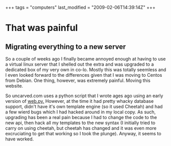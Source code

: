 +++
tags = "computers"
last_modified = "2009-02-06T14:39:14Z"
+++
# That was painful

## Migrating everything to a new server

So a couple of weeks ago I finally became annoyed enough at having to
use a virtual linux server that I shelled out the extra and was
upgraded to a dedicated box of my very own in co-lo. Mostly this was
totally seemless and I even looked forward to the differences given
that I was moving to Centos from Debian. One thing, however, was
extremely painful. Moving this website.

So uncarved.com uses a python script that I wrote ages ago using an
early version of [web.py.][5] However, at the time it had pretty whacky
database support, didn't have it's own template engine (so it used
Cheetah) and had a few wierd bugs which I had hacked around in my local
copy. As such, upgrading has been a real pain because I had to change
the code to the new api, then hack all my templates to the new syntax
(I initially tried to carry on using cheetah, but cheetah has changed
and it was even more excruciating to get that working so I took the
plunge). Anyway, it seems to have worked.

[1]: http://www.uncarved.com/articles/painful
[2]: http://www.uncarved.com/
[3]: http://www.uncarved.com/articles/contact
[4]: http://www.uncarved.com/login/
[5]: http://www.webpy.org/
[6]: http://www.uncarved.com/tags/computers
[7]: mailto:sean@uncarved.com
[8]: http://creativecommons.org/licenses/by-sa/4.0/
